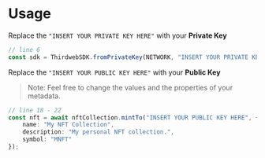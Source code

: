 # Usage

Replace the `"INSERT YOUR PRIVATE KEY HERE"` with your **Private Key**
```typescript
// line 6
const sdk = ThirdwebSDK.fromPrivateKey(NETWORK, "INSERT YOUR PRIVATE KEY HERE");
```

Replace the `"INSERT YOUR PUBLIC KEY HERE"` with your **Public Key**

> Note: Feel free to change the values and the properties of your metadata.

```typescript
// line 18 - 22
const nft = await nftCollection.mintTo("INSERT YOUR PUBLIC KEY HERE", {
	name: "My NFT Collection",
	description: "My personal NFT collection.",
	symbol: "MNFT"
});
```
